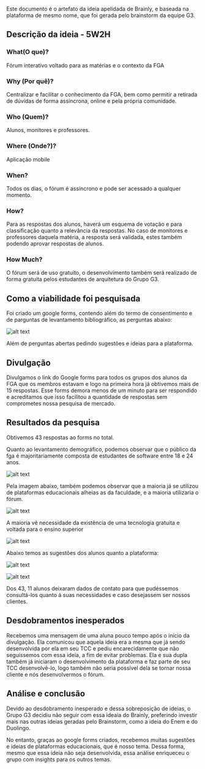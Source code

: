 Este documento é o artefato da ideia apelidada de Brainly, e baseada na plataforma de mesmo nome, que foi gerada pelo brainstorm da equipe G3.

## <a> Descrição da ideia - 5W2H </a>

### What(O que)?
Fórum interativo voltado para as matérias e o contexto da FGA

### Why (Por quê)?
Centralizar e facilitar o conhecimento da FGA, bem como permitir a retirada de dúvidas de forma assíncrona, online e pela própria comunidade.

### Who (Quem)?
Alunos, monitores e professores. 

### Where (Onde?)?
Aplicação mobile

### When?
Todos os dias, o fórum é assíncrono e pode ser acessado a qualquer momento.

### How?
Para as respostas dos alunos, haverá um esquema de votação e para classificação quanto a relevância da respostas. No caso de monitores e professores daquela matéria, a resposta será validada, estes também podendo aprovar respostas de alunos.

### How Much?
O fórum será de uso gratuito, o desenvolvimento também será realizado de forma gratuita pelos estudantes de arquitetura do Grupo G3.


## <a> Como a viabilidade foi pesquisada </a>
Foi criado um google forms, contendo além do termo de consentimento e de parguntas de levantamento bibliográfico, as perguntas abaixo:

![alt text](image.png)

Além de perguntas abertas pedindo sugestões e ideias para a plataforma.


## <a> Divulgação </a>
Divulgamos o link do Google forms para todos os grupos dos alunos da FGA que os membros estavam e logo na primeira hora já obtivemos mais de 15 respostas. Esse forms demora menos de um minuto para ser respondido e acreditamos que isso facilitou a quantidade de respostas sem comprometes nossa pesquisa de mercado.


## <a> Resultados da pesquisa </a>
Obtivemos 43 respostas ao forms no total.

Quanto ao levantamento demográfico, podemos observar que o público da fga é majoritariamente composta de estudantes de software entre 18 e 24 anos.

![alt text](image-1.png)

Pela imagem abaixo, também podemos observar que a maioria já se utilizou de plataformas educacionais alheias as da faculdade,  e a maioria utilizaria o fórum.

![alt text](image-2.png)

A maioria vê necessidade da existência de uma tecnologia gratuita e voltada para o ensino superior

![alt text](image-3.png)

Abaixo temos as sugestões dos alunos quanto a plataforma:

![alt text](image-4.png)

![alt text](image-5.png)

Dos 43, 11 alunos deixaram dados de contato para que pudéssemos consultá-los quanto á suas necessidades e caso desejassem ser nossos clientes.

## <a> Desdobramentos inesperados</a>

Recebemos uma mensagem de uma aluna pouco tempo após o início da divulgação. Ela comunicou que aquela ideia era a mesma que já sendo desenvolvida por ela em seu TCC e pediu encarecidamente que não seguíssemos com essa ideia, a fim de evitar problemas. Ela e sua dupla também já iniciaram o desenvolvimento da plataforma e faz parte de seu TCC desenvolvê-lo, logo também não seria possível dela se tornar nossa cliente e nós desenvolvermos o fórum.

## <a> Análise e conclusão </a>

Devido ao desdobramento inesperado e dessa sobreposição de ideias, o Grupo G3 decidiu não seguir com essa ideaia do Brainly, preferindo investir mais nas outras ideias geradas pelo Brainstorm, como a ideia do Enem e do Duolingo.

No entanto, graças ao google forms criados, recebemos muitas sugestões e ideias de plataformas educacionais, que é nosso tema. Dessa forma, mesmo que essa ideia não seja desenvolvida, essa análise enriqueceu o grupo com insights para os outros temas.